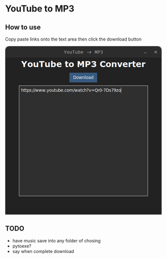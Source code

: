 # YouTube to MP3 

## How to use

Copy paste links onto the text area then
click the download button

![Showcase of app](screenShot.png)

## TODO 

* have music save into any folder of chosing
* pytoexe?
* say when complete download